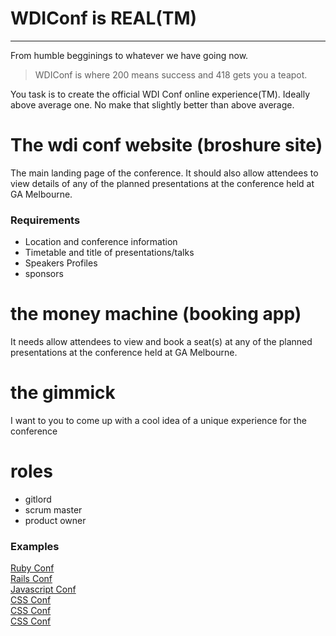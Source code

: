 # WDIConf is REAL(TM)
---------------------

From humble begginings to whatever we have going now.

> WDIConf is where 200 means success and 418 gets you a teapot.

You task is to create the official WDI Conf online experience(TM). Ideally above average one. No make that slightly better than above average.   


# The wdi conf website (broshure site)

The main landing page of the conference. It should also allow attendees to view details of any of the planned presentations at the conference held at GA Melbourne.

### Requirements

- Location and conference information
- Timetable and title of presentations/talks
- Speakers Profiles
- sponsors

# the money machine (booking app)

It needs allow attendees to view and book a seat(s) at any of the planned presentations at the conference held at GA Melbourne.  

# the gimmick

I want to you to come up with a cool idea of a unique experience for the conference

# roles

- gitlord
- scrum master
- product owner

### Examples
[Ruby Conf](http://www.rubyconf.org.au/)  
[Rails Conf](http://railsconf.com/)  
[Javascript Conf](http://2015.jsconf.us/)  
[CSS Conf](http://2014.cssconf.asia/)  
[CSS Conf](https://2015.cssconf.com/)  
[CSS Conf](http://2014.cssconf.com.au/)  
